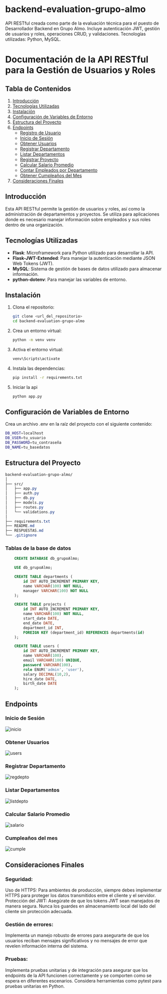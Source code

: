 # backend-evaluation-grupo-almo
API RESTful creada como parte de la evaluación técnica para el puesto de Desarrollador Backend en Grupo Almo.  Incluye autenticación JWT, gestión de usuarios y roles, operaciones CRUD, y validaciones.  Tecnologías utilizadas: Python, MySQL.


# Documentación de la API RESTful para la Gestión de Usuarios y Roles

## Tabla de Contenidos
1. [Introducción](#introducción)
2. [Tecnologías Utilizadas](#tecnologías-utilizadas)
3. [Instalación](#instalación)
4. [Configuración de Variables de Entorno](#configuración-de-variables-de-entorno)
5. [Estructura del Proyecto](#estructura-del-proyecto)
6. [Endpoints](#endpoints)
   - [Registro de Usuario](#registro-de-usuario)
   - [Inicio de Sesión](#inicio-de-sesión)
   - [Obtener Usuarios](#obtener-usuarios)
   - [Registrar Departamento](#registrar-departamento)
   - [Listar Departamentos](#listar-departamentos)
   - [Registrar Proyecto](#registrar-proyecto)
   - [Calcular Salario Promedio](#calcular-salario-promedio)
   - [Contar Empleados por Departamento](#contar-empleados-por-departamento)
   - [Obtener Cumpleaños del Mes](#obtener-cumpleaños-del-mes)
7. [Consideraciones Finales](#consideraciones-finales)

## Introducción
Esta API RESTful permite la gestión de usuarios y roles, así como la administración de departamentos y proyectos. Se utiliza para aplicaciones donde es necesario manejar información sobre empleados y sus roles dentro de una organización.

## Tecnologías Utilizadas
- **Flask**: Microframework para Python utilizado para desarrollar la API.
- **Flask-JWT-Extended**: Para manejar la autenticación mediante JSON Web Tokens (JWT).
- **MySQL**: Sistema de gestión de bases de datos utilizado para almacenar información.
- **python-dotenv**: Para manejar las variables de entorno.

## Instalación
1. Clona el repositorio:
   ```bash
   git clone <url_del_repositorio>
   cd backend-evaluation-grupo-almo
   ```

2. Crea un entorno virtual:
    ```bash
   python -m venv venv
   ```

3. Activa el entorno virtual:
    ```bash
    venv\Scripts\activate
    ```
4. Instala las dependencias:
    ```bash
    pip install -r requirements.txt
    ```
5. Iniciar la api
    ```python
    python app.py
    ```

## Configuración de Variables de Entorno

Crea un archivo .env en la raíz del proyecto con el siguiente contenido:

```bash
DB_HOST=localhost
DB_USER=tu_usuario
DB_PASSWORD=tu_contraseña
DB_NAME=tu_basedatos
```

## Estructura del Proyecto

```css
backend-evaluation-grupo-almo/
│
├── src/                      
│   ├── app.py                
│   ├── auth.py               
│   ├── db.py                 
│   ├── models.py             
│   ├── routes.py                
│   └── validations.py             
│
├── requirements.txt          
├── README.md                 
├── RESPUESTAS.md             
└── .gitignore                
```

### Tablas de la base de datos

```sql
    CREATE DATABASE db_grupoAlmo;

    USE db_grupoAlmo;

    CREATE TABLE departments (
        id INT AUTO_INCREMENT PRIMARY KEY,
        name VARCHAR(100) NOT NULL,
        manager VARCHAR(100) NOT NULL
    );

    CREATE TABLE projects (
        id INT AUTO_INCREMENT PRIMARY KEY,
        name VARCHAR(100) NOT NULL,
        start_date DATE,
        end_date DATE,
        department_id INT,
        FOREIGN KEY (department_id) REFERENCES departments(id)
    );

    CREATE TABLE users (
        id INT AUTO_INCREMENT PRIMARY KEY,
        name VARCHAR(100),
        email VARCHAR(100) UNIQUE,
        password VARCHAR(100),
        role ENUM('admin', 'user'),
        salary DECIMAL(10,2),
        hire_date DATE,
        birth_date DATE
    );
```

## Endpoints

### Inicio de Sesión

![inicio](img/sesiontoken.png)

### Obtener Usuarios

![users](img/usuarios.png)

### Registrar Departamento

![regdepto](img/creardepto.png)

### Listar Departamentos

![listdepto](img/listardeptos.png)

### Calcular Salario Promedio

![salario](img/salariopromedio.png)

### Cumpleaños del mes

![cumple](img/cumpleactual.png)

## Consideraciones Finales

### Seguridad:

Uso de HTTPS: Para ambientes de producción, siempre debes implementar HTTPS para proteger los datos transmitidos entre el cliente y el servidor.
Protección del JWT: Asegúrate de que los tokens JWT sean manejados de manera segura. Nunca los guardes en almacenamiento local del lado del cliente sin protección adecuada.

### Gestión de errores:

Implementa un manejo robusto de errores para asegurarte de que los usuarios reciban mensajes significativos y no mensajes de error que revelen información interna del sistema.

### Pruebas:

Implementa pruebas unitarias y de integración para asegurar que los endpoints de la API funcionen correctamente y se comporten como se espera en diferentes escenarios.
Considera herramientas como pytest para pruebas unitarias en Python.